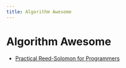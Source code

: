 ```yaml
---
title: Algorithm Awesome
---
```


# Algorithm Awesome

- [Practical Reed-Solomon for Programmers](https://berthub.eu/articles/posts/reed-solomon-for-programmers/)

